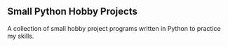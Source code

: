 ## Small Python Hobby Projects

A collection of small hobby project programs written in Python to practice my skills.
